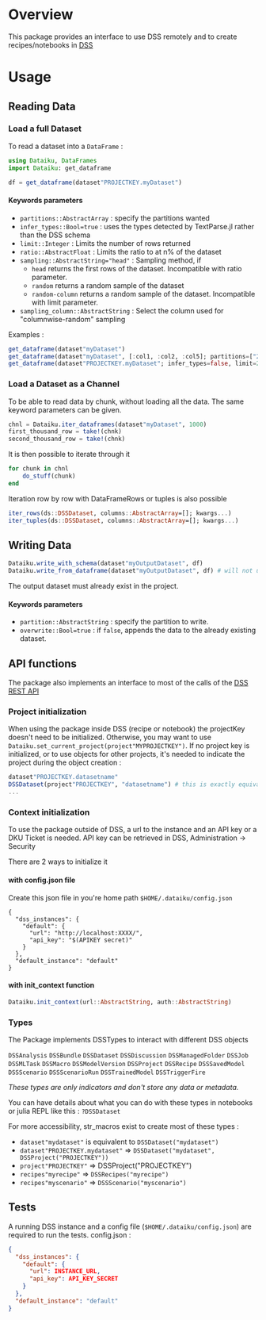 # Overview
This package provides an interface to use DSS remotely and to create recipes/notebooks in [DSS](https://www.dataiku.com/dss/)

# Usage
## Reading Data
### Load a full Dataset
To read a dataset into a `DataFrame` :
```julia
using Dataiku, DataFrames
import Dataiku: get_dataframe

df = get_dataframe(dataset"PROJECTKEY.myDataset")
```
#### Keywords parameters
- `partitions::AbstractArray` : specify the partitions wanted
- `infer_types::Bool=true` : uses the types detected by TextParse.jl rather than the DSS schema
- `limit::Integer` : Limits the number of rows returned
- `ratio::AbstractFloat` : Limits the ratio to at n% of the dataset
- `sampling::AbstractString="head"` : Sampling method, if
    * `head` returns the first rows of the dataset. Incompatible with ratio parameter.
    * `random` returns a random sample of the dataset
    * `random-column` returns a random sample of the dataset. Incompatible with limit parameter.
- `sampling_column::AbstractString` : Select the column used for "columnwise-random" sampling

Examples :
```julia
get_dataframe(dataset"myDataset")
get_dataframe(dataset"myDataset", [:col1, :col2, :col5]; partitions=["2019-02", "2019-03"])
get_dataframe(dataset"PROJECTKEY.myDataset"; infer_types=false, limit=200, sampling="random")
```

### Load a Dataset as a Channel
To be able to read data by chunk, without loading all the data. The same keyword parameters can be given.
```julia
chnl = Dataiku.iter_dataframes(dataset"myDataset", 1000)
first_thousand_row = take!(chnk)
second_thousand_row = take!(chnk)
```
It is then possible to iterate through it
```julia
for chunk in chnl
    do_stuff(chunk)
end
```
Iteration row by row with DataFrameRows or tuples is also possible
```julia
iter_rows(ds::DSSDataset, columns::AbstractArray=[]; kwargs...)
iter_tuples(ds::DSSDataset, columns::AbstractArray=[]; kwargs...)
```
## Writing Data
```julia
Dataiku.write_with_schema(dataset"myOutputDataset", df)
Dataiku.write_from_dataframe(dataset"myOutputDataset", df) # will not update the schema
```
The output dataset must already exist in the project.
#### Keywords parameters
- `partition::AbstractString` : specify the partition to write.
- `overwrite::Bool=true` : if `false`, appends the data to the already existing dataset.

## API functions
The package also implements an interface to most of the calls of the [DSS REST API](https://doc.dataiku.com/dss/api/5.0/rest/)

### Project initialization
When using the package inside DSS (recipe or notebook) the projectKey doesn't need to be initialized. Otherwise, you may want to use `Dataiku.set_current_project(project"MYPROJECTKEY")`.
If no project key is initialized, or to use objects for other projects, it's needed to indicate the project during the object creation :
```julia
dataset"PROJECTKEY.datasetname"
DSSDataset(project"PROJECTKEY", "datasetname") # this is exactly equivalent to the last line
...
```

### Context initialization
To use the package outside of DSS, a url to the instance and an API key or a DKU Ticket is needed. 
API key can be retrieved in DSS, Administration -> Security

There are 2 ways to initialize it
#### with config.json file
Create this json file in you're home path `$HOME/.dataiku/config.json`
```
{
  "dss_instances": {
    "default": {
      "url": "http://localhost:XXXX/",
      "api_key": "$(APIKEY secret)"
    }
  },
  "default_instance": "default"
}
```
#### with init_context function
```julia
Dataiku.init_context(url::AbstractString, auth::AbstractString)
```

### Types
The Package implements DSSTypes to interact with different DSS objects

`DSSAnalysis` `DSSBundle` `DSSDataset` `DSSDiscussion` `DSSManagedFolder` `DSSJob` `DSSMLTask` `DSSMacro` `DSSModelVersion` `DSSProject` `DSSRecipe` `DSSSavedModel` `DSSScenario` `DSSScenarioRun` `DSSTrainedModel` `DSSTriggerFire`

 
*These types are only indicators and don't store any data or metadata.*

You can have details about what you can do with these types in notebooks or julia REPL like this : `?DSSDataset`

For more accessibility, str_macros exist to create most of these types :
* `dataset"mydataset"` is equivalent to `DSSDataset("mydataset")`
* `dataset"PROJECTKEY.mydataset"` => `DSSDataset("mydataset", DSSProject("PROJECTKEY"))`
* `project"PROJECTKEY"` => DSSProject("PROJECTKEY")
* `recipes"myrecipe"` => `DSSRecipes("myrecipe")`
* `recipes"myscenario"` => `DSSScenario("myscenario")`

## Tests

A running DSS instance and a config file (`$HOME/.dataiku/config.json`) are required to run the tests.
config.json :
```json
{
  "dss_instances": {
    "default": {
      "url": INSTANCE_URL,
      "api_key": API_KEY_SECRET
    }
  },
  "default_instance": "default"
}
```